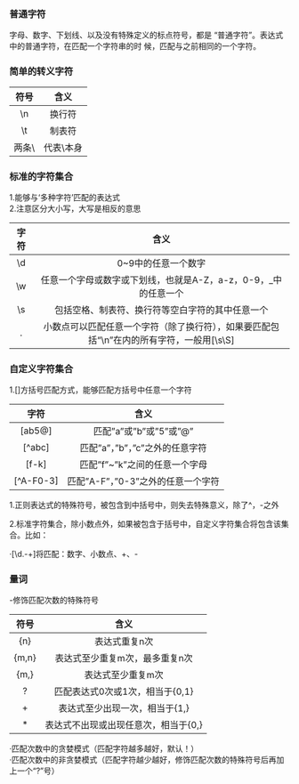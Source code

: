 ### 普通字符

字母、数字、下划线、以及没有特殊定义的标点符号，都是
“普通字符”。表达式中的普通字符，在匹配一个字符串的时
候，匹配与之前相同的一个字符。

### 简单的转义字符

| 符号  |   含义    |
| :---: | :-------: |
|  \n   |  换行符   |
|  \t   |  制表符   |
| 两条\ | 代表\本身 |

### 标准的字符集合

1.能够与‘多种字符’匹配的表达式  
2.注意区分大小写，大写是相反的意思

| 字符 |                             含义                             |
| :--: | :----------------------------------------------------------: |
|  \d  |                     0~9中的任意一个数字                      |
|  \w  | 任意一个字母或数字或下划线，也就是A-Z，a-z，0-9，_中的任意一个 |
|  \s  |       包括空格、制表符、换行符等空白字符的其中任意一个       |
|  .   | 小数点可以匹配任意一个字符（除了换行符），如果要匹配包括“\n”在内的所有字符，一般用[\s\S] |

### 自定义字符集合

1.[]方括号匹配方式，能够匹配方括号中任意一个字符

|   字符    |                  含义                  |
| :-------: | :------------------------------------: |
|  [ab5@]   |         匹配”a”或”b”或”5”或”@”         |
|  [^abc]   |    匹配”a”，”b”，”c”之外的任意字符     |
|   [f-k]   |     匹配”f”~”k”之间的任意一个字母      |
| [^A-F0-3] | 匹配”A-F”，”0-3”之外的任意一个字符 |

1.正则表达式的特殊符号，被包含到中括号中，则失去特殊意义，除了^，-之外

2.标准字符集合，除小数点外，如果被包含于括号中，自定义字符集合将包含该集合。比如：

·[\d.\-+]将匹配：数字、小数点、+、-

### 量词

-修饰匹配次数的特殊符号

| 符号  |                 含义                 |
| :---: | :----------------------------------: |
|  {n}  |            表达式重复n次             |
| {m,n} |    表达式至少重复m次，最多重复n次    |
| {m,}  |          表达式至少重复m次           |
|   ?   |   匹配表达式0次或1次，相当于{0,1}    |
|   +   |    表达式至少出现一次，相当于{1,}    |
|   *   | 表达式不出现或出现任意次，相当于{0,} |

·匹配次数中的贪婪模式（匹配字符越多越好，默认！）  
·匹配次数中的非贪婪模式（匹配字符越少越好，修饰匹配次数的特殊符号后再加上一个“?”号）

